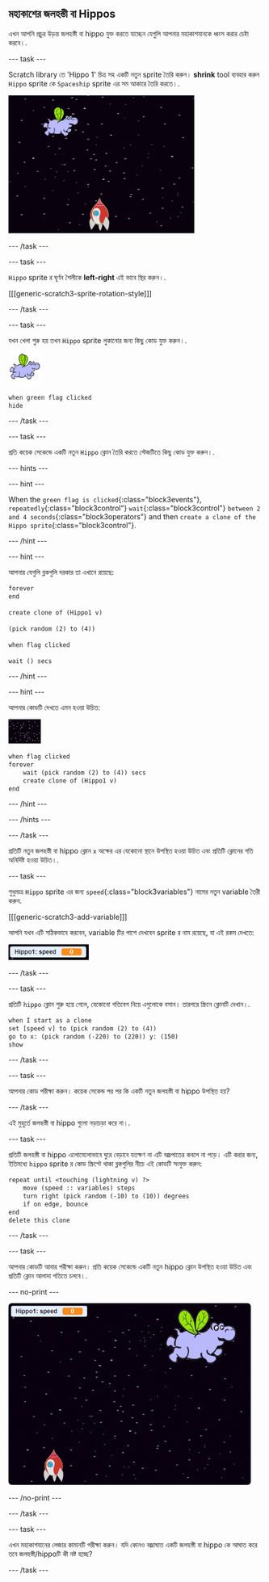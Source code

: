 ## মহাকাশের জলহস্তী বা Hippos

এখন আপনি প্রচুর উড়ন্ত জলহস্তী বা hippo যুক্ত করতে যাচ্ছেন যেগুলি আপনার মহাকাশযানকে ধ্বংস করার চেষ্টা করবে।.

--- task ---

Scratch library তে 'Hippo 1' চিত্র সহ একটি নতুন sprite তৈরি করুন। **shrink** tool ব্যবহার করুন `Hippo` sprite কে `Spaceship` sprite এর সম আকারে তৈরি করতে।.

![screenshot](images/invaders-hippo.png)

--- /task ---

--- task ---

`Hippo` sprite র ঘূর্ণন শৈলীকে **left-right** এই ভাবে স্থির করুন।.

[[[generic-scratch3-sprite-rotation-style]]]

--- /task ---

--- task ---

যখন খেলা শুরু হয় তখন `Hippo` sprite লুকানোর জন্য কিছু কোড যুক্ত করুন।.

![hippo sprite](images/hippo-sprite.png)

```blocks3
when green flag clicked
hide
```

--- /task ---

--- task ---

প্রতি কয়েক সেকেন্ডে একটি নতুন `Hippo` ক্লোন তৈরি করতে স্টেজটিতে কিছু কোড যুক্ত করুন।.

--- hints ---


--- hint ---

When the `green flag is clicked`{:class="block3events"}, `repeatedly`{:class="block3control"} `wait`{:class="block3control"} `between 2 and 4 seconds`{:class="block3operators"} and then `create a clone of the Hippo sprite`{:class="block3control"}.

--- /hint ---

--- hint ---

আপনার যেগুলি ব্লকগুলি দরকার তা এখানে রয়েছে:

```blocks3
forever
end

create clone of (Hippo1 v)

(pick random (2) to (4))

when flag clicked

wait () secs
```

--- /hint ---

--- hint ---

আপনার কোডটি দেখতে এমন হওয়া উচিত:

![stage sprite](images/stage-sprite.png)

```blocks3
when flag clicked
forever
    wait (pick random (2) to (4)) secs
    create clone of (Hippo1 v)
end
```

--- /hint ---

--- /hints ---

--- /task ---

প্রতিটি নতুন জলহস্তী বা hippo ক্লোন `x` অক্ষের এর যেকোনো স্থানে উপস্থিত হওয়া উচিত এবং প্রতিটি ক্লোনের গতি অনির্দিষ্ট হওয়া উচিত।.

--- task ---

শুধুমাত্র `Hippo` sprite এর জন্য `speed`{:class="block3variables"} নামের নতুন variable তৈরী করুন.

[[[generic-scratch3-add-variable]]]

আপনি যখন এটি সঠিকভাবে করবেন, variable টির পাশে দেখবেন sprite র নাম রয়েছে, যা এই রকম দেখতে:

![screenshot](images/invaders-var-test.png)

--- /task ---

--- task ---

প্রতিটি `hippo` ক্লোন শুরু হয়ে গেলে, যেকোনো গতিবেগ নিয়ে এগুলোকে বসান। তারপরে স্ক্রিনে ক্লোনটি দেখান।.

```blocks3
when I start as a clone
set [speed v] to (pick random (2) to (4))
go to x: (pick random (-220) to (220)) y: (150)
show
```

--- /task ---

--- task ---

আপনার কোড পরীক্ষা করুন। কয়েক সেকেন্ড পর পর কি একটি নতুন জলহস্তী বা hippo উপস্থিত হয়?

--- /task ---

এই মুহুর্তে জলহস্তী বা hippo গুলো নড়াচড়া করে না।.

--- task ---

প্রতিটি জলহস্তী বা hippo এলোমেলোভাবে ঘুরে বেড়াবে যতক্ষণ না এটি বজ্রপাতের কবলে না পড়ে। এটি করার জন্য, ইতিমধ্যে `hippo` sprite র কোড স্ক্রিপ্টে থাকা ব্লকগুলির নীচে এই কোডটি সংযুক্ত করুন:

```blocks3
repeat until <touching (lightning v) ?>
    move (speed :: variables) steps
    turn right (pick random (-10) to (10)) degrees
    if on edge, bounce
end
delete this clone
```

--- /task ---

--- task ---

আপনার কোডটি আবার পরীক্ষা করুন। প্রতি কয়েক সেকেন্ডে একটি নতুন hippo ক্লোন উপস্থিত হওয়া উচিত এবং প্রতিটি ক্লোন আলাদা গতিতে চলবে।.

--- no-print ---

![screenshot](images/hippo-clones.gif)

--- /no-print ---

--- /task ---

--- task ---

এখন মহাকাশযানের লেজার কামানটি পরীক্ষা করুন। যদি কোনও বজ্রাঘাত একটি জলহস্তী বা hippo কে আঘাত করে তবে জলহস্তী/hippoটি কী নষ্ট হচ্ছে?

--- /task ---